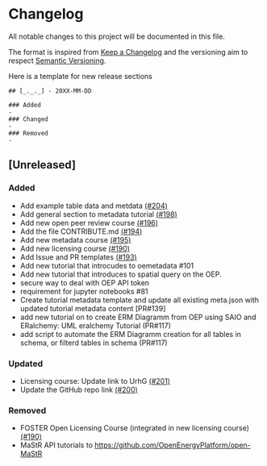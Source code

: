 # Changelog

All notable changes to this project will be documented in this file.

The format is inspired from [Keep a Changelog](http://keepachangelog.com/en/1.0.0/)
and the versioning aim to respect [Semantic Versioning](http://semver.org/spec/v2.0.0.html).

Here is a template for new release sections

```
## [_._._] - 20XX-MM-DD

### Added
-
### Changed
-
### Removed
-
```

## [Unreleased]

### Added

- Add example table data and metdata [(#204)](https://github.com/OpenEnergyPlatform/academy/pull/204)
- Add general section to metadata tutorial [(#198)](https://github.com/OpenEnergyPlatform/academy/pull/198)
- Add new open peer review course [(#196)](https://github.com/OpenEnergyPlatform/academy/pull/196)
- Add the file CONTRIBUTE.md [(#194)](https://github.com/OpenEnergyPlatform/academy/pull/194)
- Add new metadata course [(#195)](https://github.com/OpenEnergyPlatform/academy/pull/195)
- Add new licensing course [(#190)](https://github.com/OpenEnergyPlatform/academy/pull/190)
- Add Issue and PR templates [(#193)](https://github.com/OpenEnergyPlatform/academy/pull/193)
- Add new tutorial that introcudes to oemetadata #101
- Add new tutorial that introduces to spatial query on the OEP.
- secure way to deal with OEP API token
- requirement for jupyter notebooks #81
- Create tutorial metadata template and update all existing meta.json with updated tutorial metadata content [PR#139]
- add new tutorial on to create ERM Diagramm from OEP using SAIO and ERalchemy: UML eralchemy Tutorial (PR#117)
- add script to automate the ERM Diagramm creation for all tables in schema, or filterd tables in schema (PR#117)

### Updated

- Licensing course: Update link to UrhG [(#201)](https://github.com/OpenEnergyPlatform/academy/pull/201)
- Update the GitHub repo link [(#200)](https://github.com/OpenEnergyPlatform/academy/pull/200)

### Removed

- FOSTER Open Licensing Course (integrated in new licensing course) [(#190)](https://github.com/OpenEnergyPlatform/academy/pull/190)
- MaStR API tutorials to https://github.com/OpenEnergyPlatform/open-MaStR
